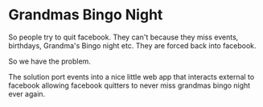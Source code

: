 Grandmas Bingo Night
====================

So people try to quit facebook. They can't because they miss events, birthdays, Grandma's Bingo night etc. They are forced back into facebook.

So we have the problem.

The solution port events into a nice little web app that interacts external to facebook allowing facebook quitters to never miss grandmas bingo night ever again.
